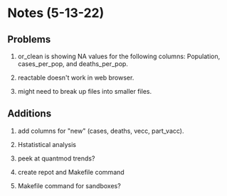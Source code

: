 # Notes (5-13-22)

## Problems 

1. or_clean is showing NA values for the following columns: Population, cases_per_pop, and deaths_per_pop. 

2. reactable doesn't work in web browser. 

3. might need to break up files into smaller files. 

## Additions 

1. add columns for "new" (cases, deaths, vecc, part_vacc). 

2. Hstatistical analysis

3. peek at quantmod trends?

4. create repot and Makefile command 

5. Makefile command for sandboxes? 